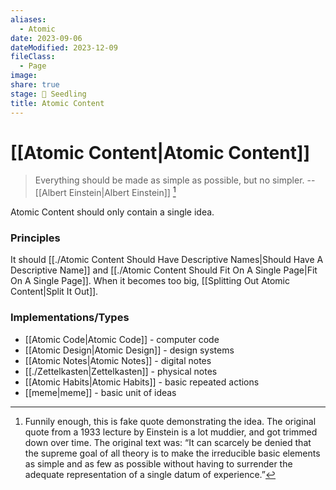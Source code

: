 ```yaml
---
aliases:
  - Atomic
date: 2023-09-06
dateModified: 2023-12-09
fileClass:
  - Page
image: 
share: true
stage: 🌱 Seedling
title: Atomic Content
---
```


# [[Atomic Content|Atomic Content]]

> Everything should be made as simple as possible, but no simpler.
> -- [[Albert Einstein|Albert Einstein]] [^1]

Atomic Content should only contain a single idea. 

### Principles

It should [[./Atomic Content Should Have Descriptive Names|Should Have A Descriptive Name]] and [[./Atomic Content Should Fit On A Single Page|Fit On A Single Page]].
When it becomes too big, [[Splitting Out Atomic Content|Split It Out]].

### Implementations/Types

- [[Atomic Code|Atomic Code]] - computer code
- [[Atomic Design|Atomic Design]] - design systems
- [[Atomic Notes|Atomic Notes]] - digital notes
- [[./Zettelkasten|Zettelkasten]] - physical notes
- [[Atomic Habits|Atomic Habits]] - basic repeated actions
- [[meme|meme]] - basic unit of ideas

[^1]: Funnily enough, this is fake quote demonstrating the idea. The original quote from a 1933 lecture by Einstein is a lot muddier, and got trimmed down over time. The original text was: “It can scarcely be denied that the supreme goal of all theory is to make the irreducible basic elements as simple and as few as possible without having to surrender the adequate representation of a single datum of experience.”
